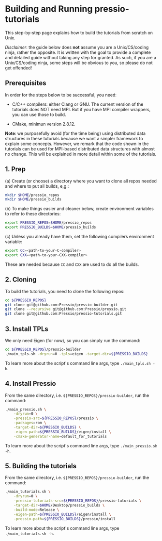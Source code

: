 
# Building and Running pressio-tutorials
This step-by-step page explains how to build the tutorials from scratch on Unix.

*Disclaimer*: the guide below does **not** assume you are a Unix/CS/coding ninja, rather the opposite. It is written with the goal to provide a complete and detailed guide without taking any step for granted. As such, if you are a Unix/CS/coding ninja, some steps will be obvious to you, so please do not get offended!

## Prerequisites
In order for the steps below to be successful, you need:

* C/C++ compilers: either Clang or GNU.
The current version of the tutorials does NOT need MPI. But if you have MPI compiler wrappers, you can use those to build.

* CMake, minimun version 2.8.12.

**Note**: we purposefully avoid (for the time being) using distributed data structures in these tutorials because we want a simpler framework to explain some concepts. However, we remark that the code shown in the tutorials can be used for MPI-based distributed data structures with almost no change. This will be explained in more detail within some of the tutorials.


<!---------------------------------------------------->
## 1. Prep
<!-- For the sake of clarity, let us assume your name is *John Doe*, and your username is `johndoe`. -->

(a) Create (or choose) a directory where you want to clone all repos needed and where to put all builds, e,g.:
```bash
mkdir $HOME/pressio_repos
mkdir $HOME/pressio_builds
```

(b) To make things easier and cleaner below, create environment variables to refer to these directories:
```bash
export PRESSIO_REPOS=$HOME/pressio_repos
export PRESSIO_BUILDS=$HOME/pressio_builds
```

(c) Unless you already have them, set the following compilers environment variable:
```bash
export CC=<path-to-your-C-compiler>
export CXX=<path-to-your-CXX-compiler>
```
These are needed because `CC` and `CXX` are used to do all the builds.


<!---------------------------------------------------->
## 2. Cloning

To build the tutorials, you need to clone the following repos:
```bash
cd ${PRESSIO_REPOS}
git clone git@github.com:Pressio/pressio-builder.git
git clone --recursive git@github.com:Pressio/pressio.git
git clone git@github.com:Pressio/pressio-tutorials.git
```

<!---------------------------------------------------->
## 3. Install TPLs

We only need Eigen (for now), so you can simply run the command:
```bash
cd ${PRESSIO_REPOS}/pressio-builder
./main_tpls.sh -dryrun=0 -tpls=eigen -target-dir=${PRESSIO_BUILDS}
```
To learn more about the script's command line args, type `./main_tpls.sh -h`.

<!---------------------------------------------------->
## 4. Install Pressio
From the same directory, i.e. `${PRESSIO_REPOS}/pressio-builder`, run the command:
```bash
./main_pressio.sh \
	-dryrun=0 \
	-pressio-src=${PRESSIO_REPOS}/pressio \
	-packages=rom \
	-target-dir=${PRESSIO_BUILDS} \
	-eigen-path=${PRESSIO_BUILDS}/eigen/install \
	-cmake-generator-name=default_for_tutorials
```
To learn more about the script's command line args, type `./main_pressio.sh -h`.

<!---------------------------------------------------->
## 5. Building the tutorials
From the same directory, i.e. `${PRESSIO_REPOS}/pressio-builder`, run the command:
```bash
./main_tutorials.sh \
	-dryrun=0 \
	-pressio-tutorials-src=${PRESSIO_REPOS}/pressio-tutorials \
	-target-dir=$HOME/Desktop/pressio_builds \
	-build-mode=Release \
	-eigen-path=${PRESSIO_BUILDS}/eigen/install \
	-pressio-path=${PRESSIO_BUILDS}/pressio/install
```
To learn more about the script's command line args, type `./main_tutorials.sh -h`.
